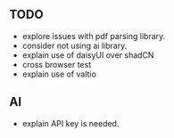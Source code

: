 ## TODO

- explore issues with pdf parsing library.
- consider not using ai library.
- explain use of daisyUI over shadCN
- cross browser test
- explain use of valtio

## AI

- explain API key is needed.
